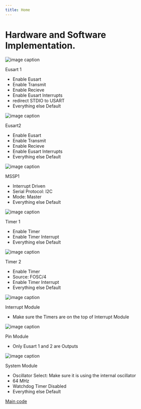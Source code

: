 ```yaml
---
title: Home 
---
```

 
# Hardware and Software Implementation.


![image caption](https://github.com/EGR314-Team-305/Team305.github.io/blob/main/media/MPLABX-MCC-EUSART1.png?raw=true)

Eusart 1
* Enable Eusart
* Enable Transmit
* Enable Recieve
* Enable Eusart Interrupts
* redirect STDIO to USART
* Everything else Default
  

![image caption](https://github.com/EGR314-Team-305/Team305.github.io/blob/main/media/MPLABX-MCC-EUSART2.png?raw=true)

Eusart2
* Enable Eusart
* Enable Transmit
* Enable Recieve
* Enable Eusart Interrupts
* Everything else Default


![image caption](https://github.com/EGR314-Team-305/Team305.github.io/blob/main/media/MPLABX-MCC-MSSP1.png?raw=true)

MSSP1
* Interrupt Driven
* Serial Protocol: I2C
* Mode: Master
* Everything else Default
  

![image caption](https://github.com/EGR314-Team-305/Team305.github.io/blob/main/media/MPLABX-MCC-TMR1.png?raw=true)

Timer 1
* Enable Timer
* Enable Timer Interrupt
* Everything else Default


![image caption](https://github.com/EGR314-Team-305/Team305.github.io/blob/main/media/MPLABX-MCC-TMR2.png?raw=true)

Timer 2
* Enable Timer
* Source: FOSC/4
* Enable Timer Interrupt
* Everything else Default


![image caption](https://github.com/EGR314-Team-305/Team305.github.io/blob/main/media/MPLABX-MCC-Interrupt%20Module.png?raw=true)

Interrupt Module
* Make sure the Timers are on the top of Interrupt Module


![image caption](https://github.com/EGR314-Team-305/Team305.github.io/blob/main/media/MPLABX-MCC-Pin%20Module.png?raw=true)

Pin Module
* Only Eusart 1 and 2 are Outputs


![image caption](https://github.com/EGR314-Team-305/Team305.github.io/blob/main/media/MPLABX-MCC-System%20Module.png?raw=true)

System Module
* Oscillator Select: Make sure it is using the internal oscillator
* 64 MHz
* Watchdog Timer Disabled
* Everything else Default

[Main code](https://github.com/EGR314-Team-305/Team305.github.io/blob/main/Code/mainc.md)
